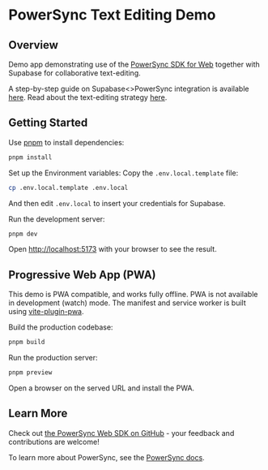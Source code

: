 # PowerSync Text Editing Demo

## Overview

Demo app demonstrating use of the [PowerSync SDK for Web](https://www.npmjs.com/package/@powersync/web) together with Supabase for collaborative text-editing.

A step-by-step guide on Supabase<>PowerSync integration is available [here](https://docs.powersync.com/integration-guides/supabase-+-powersync). Read about the text-editing strategy [here](https://mattweidner.com/2025/05/21/text-without-crdts.html).

## Getting Started

Use [pnpm](https://pnpm.io/installation) to install dependencies:

```bash
pnpm install
```

Set up the Environment variables: Copy the `.env.local.template` file:

```bash
cp .env.local.template .env.local
```

And then edit `.env.local` to insert your credentials for Supabase.

Run the development server:

```bash
pnpm dev
```

Open [http://localhost:5173](http://localhost:5173) with your browser to see the result.

## Progressive Web App (PWA)

This demo is PWA compatible, and works fully offline. PWA is not available in development (watch) mode. The manifest and service worker is built using [vite-plugin-pwa](https://vite-pwa-org.netlify.app/).

Build the production codebase:

```bash
pnpm build
```

Run the production server:

```bash
pnpm preview
```

Open a browser on the served URL and install the PWA.

## Learn More

Check out [the PowerSync Web SDK on GitHub](https://github.com/powersync-ja/powersync-js/tree/main/packages/web) - your feedback and contributions are welcome!

To learn more about PowerSync, see the [PowerSync docs](https://docs.powersync.com).
